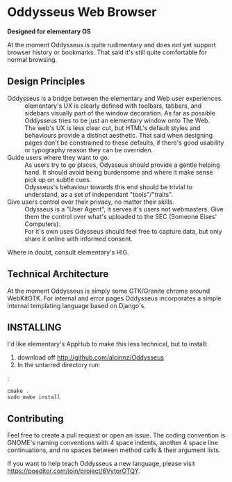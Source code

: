 Oddysseus Web Browser
====================

**Designed for elementary OS**

At the moment Oddysseus is quite rudimentary and does not yet support browser history or bookmarks. That said it's still quite comfortable for normal browsing. 

Design Principles
-----------------

<dl>
<dt>Oddysseus is a bridge between the elementary and Web user experiences.</dt>

<dd>elementary's UX is clearly defined with toolbars, tabbars, and sidebars visually part of the window decoration. As far as possible Oddysseus tries to be just an elementary window onto The Web. </dd>

<dd>The web's UX is less clear cut, but HTML's default styles and behaviours provide a distinct aesthetic. That said when designing pages don't be constrained to these defaults, if there's good usability or typography reason they can be overriden.</dd>

<dt>Guide users where they want to go.</dt>

<dd>As users try to go places, Odysseus should provide a gentle helping hand. It should avoid being burdensome and where it make sense pick up on subtle cues. </dd>

<dd>Odysseus's behaviour towards this end should be trivial to understand, as a set of independant "tools"/"traits". </dd>

<dt>Give users control over their privacy, no matter their skills.</dt>

<dd>Odysseus is a "User Agent", it serves it's users not webmasters. Give them the control over what's uploaded to the SEC (Someone Elses' Computers).</dd>

<dd>For it's own uses Odysseus should feel free to capture data, but only share it online with informed consent. </dd>
</dl>

Where in doubt, consult elementary's HIG. 

Technical Architecture
----------------------

At the moment Oddysseus is simply some GTK/Granite chrome around WebKitGTK. For internal and error pages Oddysseus incorporates a simple internal templating language based on Django's. 

INSTALLING
----------

I'd like elementary's AppHub to make this less technical, but to install: 

1. download off http://github.com/alcinnz/Oddysseus
2. In the untarred directory run:

:

    cmake .
    sudo make install

Contributing
------------

Feel free to create a pull request or open an issue. The coding convention is GNOME's naming conventions with 4 space indents, another 4 space line continuations, and no spaces between method calls & their argument lists. 

If you want to help teach Oddysseus a new language, please visit https://poeditor.com/join/project/6VytorOTQY. 
